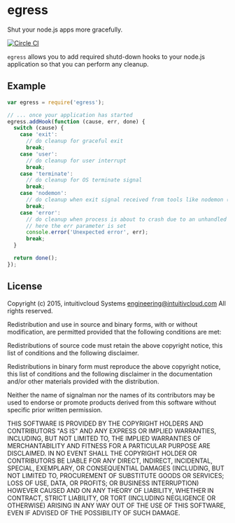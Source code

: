 # egress
Shut your node.js apps more gracefully.

[![Circle CI](https://circleci.com/gh/intuitivcloud/egress.svg?style=svg&circle-token=75e21e88bdc5496bd8be734f3948e272890d7575)](https://circleci.com/gh/intuitivcloud/egress)

`egress` allows you to add required shutd-down hooks to your node.js application so that you can perform
any cleanup.

## Example

``` javascript
var egress = require('egress');

// ... once your application has started
egress.addHook(function (cause, err, done) {
  switch (cause) {
    case 'exit':
      // do cleanup for graceful exit
      break;
    case 'user':
      // do cleanup for user interrupt
      break;
    case 'terminate':
      // do cleanup for OS terminate signal
      break;
    case 'nodemon':
      // do cleanup when exit signal received from tools like nodemon (SIGUSR2)
      break;
    case 'error':
      // do cleanup when process is about to crash due to an unhandled execption
      // here the err parameter is set
      console.error('Unexpected error', err);
      break;
  }

  return done();
});
```

## License

Copyright (c) 2015, intuitivcloud Systems <engineering@intuitivcloud.com> All rights reserved.

Redistribution and use in source and binary forms, with or without modification, are permitted provided that the following conditions are met:

Redistributions of source code must retain the above copyright notice, this list of conditions and the following disclaimer.

Redistributions in binary form must reproduce the above copyright notice, this list of conditions and the following disclaimer in the documentation and/or other materials provided with the distribution.

Neither the name of signalman nor the names of its contributors may be used to endorse or promote products derived from this software without specific prior written permission.

THIS SOFTWARE IS PROVIDED BY THE COPYRIGHT HOLDERS AND CONTRIBUTORS "AS IS" AND ANY EXPRESS OR IMPLIED WARRANTIES, INCLUDING, BUT NOT LIMITED TO, THE IMPLIED WARRANTIES OF MERCHANTABILITY AND FITNESS FOR A PARTICULAR PURPOSE ARE DISCLAIMED. IN NO EVENT SHALL THE COPYRIGHT HOLDER OR CONTRIBUTORS BE LIABLE FOR ANY DIRECT, INDIRECT, INCIDENTAL, SPECIAL, EXEMPLARY, OR CONSEQUENTIAL DAMAGES (INCLUDING, BUT NOT LIMITED TO, PROCUREMENT OF SUBSTITUTE GOODS OR SERVICES; LOSS OF USE, DATA, OR PROFITS; OR BUSINESS INTERRUPTION) HOWEVER CAUSED AND ON ANY THEORY OF LIABILITY, WHETHER IN CONTRACT, STRICT LIABILITY, OR TORT (INCLUDING NEGLIGENCE OR OTHERWISE) ARISING IN ANY WAY OUT OF THE USE OF THIS SOFTWARE, EVEN IF ADVISED OF THE POSSIBILITY OF SUCH DAMAGE.
